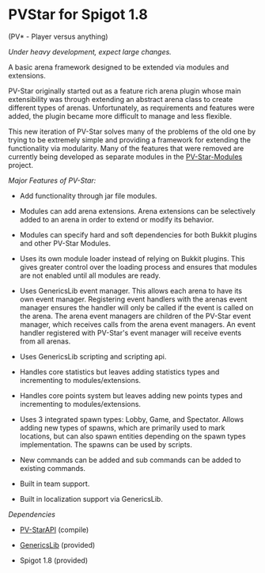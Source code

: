 PVStar for Spigot 1.8
=============

(PV* - Player versus anything) 

*Under heavy development, expect large changes.*

A basic arena framework designed to be extended via modules and extensions. 

PV-Star originally started out as a feature rich arena plugin whose main extensibility was through extending an abstract arena class to create different types of arenas. Unfortunately, as requirements and features were added, the plugin became more difficult to manage and less flexible.

This new iteration of PV-Star solves many of the problems of the old one by trying to be extremely simple and providing a framework for extending the functionality via modularity. Many of the features
that were removed are currently being developed as separate modules in the [PV-Star-Modules](https://github.com/JCThePants/PV-Star-Modules) project.

*Major Features of PV-Star:*

  * Add functionality through jar file modules.
   
  * Modules can add arena extensions. Arena extensions can be selectively added to an arena in order to extend or modify its behavior. 

  * Modules can specify hard and soft dependencies for both Bukkit plugins and other PV-Star Modules. 

  * Uses its own module loader instead of relying on Bukkit plugins. This gives greater control over the loading process and ensures that modules are not enabled until all modules are ready.
  
  * Uses GenericsLib event manager. This allows each arena to have its own event manager. Registering event handlers with the arenas event manager ensures the handler will only be called if the event is called on the arena. The arena event managers are children of the PV-Star event manager, which receives calls from the arena event managers. An event handler registered with PV-Star's event manager will receive events from all arenas.
  
  * Uses GenericsLib scripting and scripting api.
  
  * Handles core statistics but leaves adding statistics types and incrementing to modules/extensions.
  
  * Handles core points system but leaves adding new points types and incrementing to modules/extensions.
   
  * Uses 3 integrated spawn types: Lobby, Game, and Spectator. Allows adding new types of spawns, which are primarily used to mark locations, but can also spawn entities depending on the spawn types implementation. The spawns can be used by scripts.
  
  * New commands can be added and sub commands can be added to existing commands.
  
  * Built in team support.
  
  * Built in localization support via GenericsLib.


*Dependencies*

  * [PV-StarAPI](https://github.com/JCThePants/PV-StarAPI) (compile)
  
  * [GenericsLib](https://github.com/JCThePants/GenericsLib) (provided)
  
  * Spigot 1.8  (provided)

